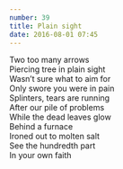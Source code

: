```yaml
---
number: 39
title: Plain sight
date: 2016-08-01 07:45
---
```


Two too many arrows<br>
Piercing tree in plain sight<br>
Wasn’t sure what to aim for<br>
Only swore you were in pain<br>
Splinters, tears are running<br>
After our pile of problems<br>
While the dead leaves glow<br>
Behind a furnace<br>
Ironed out to molten salt<br>
See the hundredth part<br>
In your own faith<br>